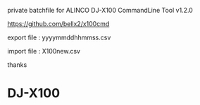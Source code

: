 private batchfile for ALINCO DJ-X100 CommandLine Tool v1.2.0

https://github.com/bellx2/x100cmd

export file : yyyymmddhhmmss.csv

import file : X100new.csv

thanks
# DJ-X100
